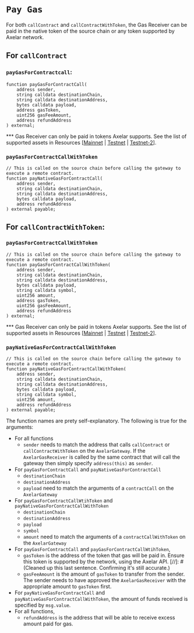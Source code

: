 # `Pay Gas`

For both `callContract` and `callContractWithToken`, the Gas Receiver can be paid in the native token of the source chain or any token supported by Axelar network. 

## For `callContract`
### `payGasForContractcall`:
```solidity
function payGasForContractCall(
    address sender,
    string calldata destinationChain,
    string calldata destinationAddress,
    bytes calldata payload,
    address gasToken,
    uint256 gasFeeAmount,
    address refundAddress
) external;
```

*** Gas Receiver can only be paid in tokens Axelar supports. See the list of supported assets in Resources [[Mainnet](/resources/mainnet) | [Testnet](/resources/testnet) | [Testnet-2](/resources/testnet-2)].


### `payGasForContractCallWithToken`

```solidity
// This is called on the source chain before calling the gateway to execute a remote contract.
function payNativeGasForContractCall(
    address sender,
    string calldata destinationChain,
    string calldata destinationAddress,
    bytes calldata payload,
    address refundAddress
) external payable;
```

## For `callContractWithToken`:
### `payGasForContractCallWithToken`
```solidity
// This is called on the source chain before calling the gateway to execute a remote contract.
function payGasForContractCallWithToken(
    address sender,
    string calldata destinationChain,
    string calldata destinationAddress,
    bytes calldata payload,
    string calldata symbol,
    uint256 amount,
    address gasToken,
    uint256 gasFeeAmount,
    address refundAddress
) external;
```

*** Gas Receiver can only be paid in tokens Axelar supports. See the list of supported assets in Resources [[Mainnet](/resources/mainnet) | [Testnet](/resources/testnet) | [Testnet-2](/resources/testnet-2)].

### `payNativeGasForContractCallWithToken`
```solidity
// This is called on the source chain before calling the gateway to execute a remote contract.
function payNativeGasForContractCallWithToken(
    address sender,
    string calldata destinationChain,
    string calldata destinationAddress,
    bytes calldata payload,
    string calldata symbol,
    uint256 amount,
    address refundAddress
) external payable;
```

The function names are prety self-explanatory. The following is true for the arguments:

- For all functions
  - `sender` needs to match the address that calls `callContract` or `callContractWithToken` on the `AxelarGateway`. If the `AxelarGasReceiver` is called by the same contract that will call the gateway then simply specify `address(this)` as `sender`.
- For `payGasForContractCall` and `payNativeGasForContractCall`
  - `destinationChain`
  - `destinationAddress`
  - `payload`
    need to match the arguments of a `contractCall` on the `AxelarGateway`
- For `payGasForContractCallWtihToken` and `payNativeGasForContractCallWithToken`
  - `destinationChain`
  - `destinationAddress`
  - `payload`
  - `symbol`
  - `amount`
    need to match the arguments of a `contractCallWithToken` on the `AxelarGateway`
- For `payGasForContractCall` and `payGasForContractCallWtihToken`,
  - `gasToken` is the address of the token that gas will be paid in. Ensure this token is supported by the network, using the Axelar API.
[//]: # (Cleaned up this last sentence. Confirming it's still accurate.)
  - `gasFeeAmount` is the amount of `gasToken` to transfer from the sender. The sender needs to have approved the `AxelarGasReceiver` with the appropriate amount to `gasToken` first.
- For `payNativeGasForContractCall` and `payNativeGasForContractCallWithToken`, the amount of funds received is specified by `msg.value`.
- For all functions,
  - `refundAddress` is the address that will be able to receive excess amount paid for gas.
